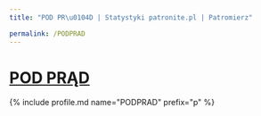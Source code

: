 ```yaml
---
title: "POD PR\u0104D | Statystyki patronite.pl | Patromierz"

permalink: /PODPRAD
---
```


# [POD PRĄD](https://patronite.pl/PODPRAD)

{% include profile.md name="PODPRAD" prefix="p" %}
